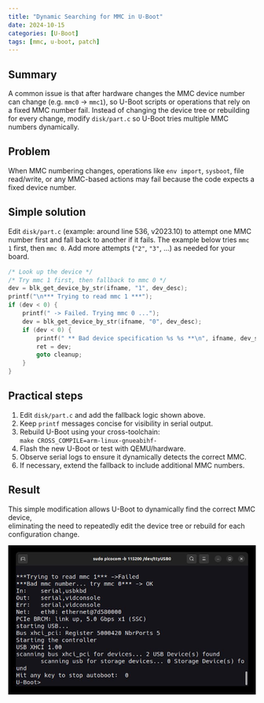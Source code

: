 ```yaml
---
title: "Dynamic Searching for MMC in U-Boot"
date: 2024-10-15
categories: [U-Boot]
tags: [mmc, u-boot, patch]
---
```



## Summary
A common issue is that after hardware changes the MMC device number can change (e.g. `mmc0` → `mmc1`), so U-Boot scripts or operations that rely on a fixed MMC number fail. Instead of changing the device tree or rebuilding for every change, modify `disk/part.c` so U-Boot tries multiple MMC numbers dynamically.

## Problem
When MMC numbering changes, operations like `env import`, `sysboot`, file read/write, or any MMC-based actions may fail because the code expects a fixed device number.

## Simple solution
Edit `disk/part.c` (example: around line 536, v2023.10) to attempt one MMC number first and fall back to another if it fails. The example below tries `mmc 1` first, then `mmc 0`. Add more attempts (`"2"`, `"3"`, ...) as needed for your board.

```c
/* Look up the device */
/* Try mmc 1 first, then fallback to mmc 0 */
dev = blk_get_device_by_str(ifname, "1", dev_desc);
printf("\n*** Trying to read mmc 1 ***");
if (dev < 0) {
    printf(" -> Failed. Trying mmc 0 ...");
    dev = blk_get_device_by_str(ifname, "0", dev_desc);
    if (dev < 0) {
        printf(" ** Bad device specification %s %s **\n", ifname, dev_str);
        ret = dev;
        goto cleanup;
    }
}

```

## Practical steps

1. Edit `disk/part.c` and add the fallback logic shown above.  
2. Keep `printf` messages concise for visibility in serial output.  
3. Rebuild U-Boot using your cross-toolchain:  
   `make CROSS_COMPILE=arm-linux-gnueabihf-`  
4. Flash the new U-Boot or test with QEMU/hardware.  
5. Observe serial logs to ensure it dynamically detects the correct MMC.  
6. If necessary, extend the fallback to include additional MMC numbers.


## Result

This simple modification allows U-Boot to dynamically find the correct MMC device,  
eliminating the need to repeatedly edit the device tree or rebuild for each configuration change.


![Reset-password](/assets/img/reset_password.png)

